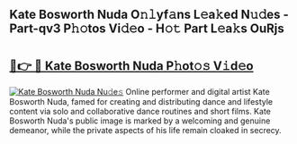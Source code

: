 ## Kate Bosworth Nuda O𝚗𝚕yf𝚊ns L𝚎a𝚔ed N𝚞𝚍es - Part-qv3 P𝚑𝚘tos Vi𝚍𝚎o - H𝚘𝚝 Part L𝚎a𝚔s OuRjs

# <h2><a href="http://kf5km55.oniu.top/?m=Kate+Bosworth+Nuda">🔗👉 🔴 Kate Bosworth Nuda P𝚑ot𝚘𝚜 V𝚒d𝚎o</a></h2>

[![Kate Bosworth Nuda Nu𝚍e𝚜](https://i.imgur.com/0qMVB7G.gif)](http://kf5km55.oniu.top/?m=Kate+Bosworth+Nuda)
Online performer and digital artist Kate Bosworth Nuda, famed for creating and distributing dance and lifestyle content via solo and collaborative dance routines and short films. Kate Bosworth Nuda's public image is marked by a welcoming and genuine demeanor, while the private aspects of his life remain cloaked in secrecy.  
